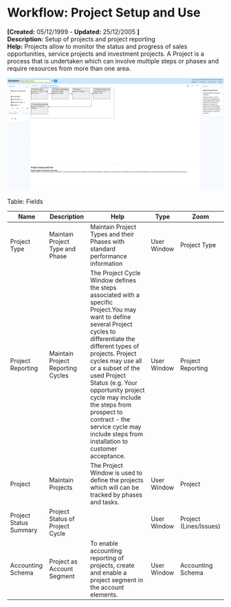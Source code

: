 # Workflow: Project Setup and Use 

**[Created:** 05/12/1999 - **Updated:** 25/12/2005 **]**  
**Description:** Setup of projects and project reporting  
**Help:** Projects allow to monitor the status and progress of sales opportunities, service projects and investment projects. A Project is a process that is undertaken which can involve multiple steps or phases and require resources from more than one area.

![](/img/docs/manual/ProjectSetupandUse-Workflow_iDempiere_v12.0.0.png)

Table: Fields

| **Name** | **Description** | **Help** | **Type** | **Zoom** |
|----------|---------------|-----------|----------|----------|
| Project Type | Maintain Project Type and Phase | Maintain Project Types and their Phases with standard performance information | User Window | Project Type | 
| Project Reporting | Maintain Project Reporting Cycles | The Project Cycle Window defines the steps associated with a specific Project.You may want to define several Project cycles to differentiate the different types of projects. Project cycles may use all or a subset of the used Project Status (e.g. Your opportunity project cycle may include the steps from prospect to contract - the service cycle may include steps from installation to customer acceptance. | User Window | Project Reporting | 
| Project | Maintain Projects | The Project Window is used to define the projects which will can be tracked by phases and tasks. | User Window | Project | 
| Project Status Summary | Project Status of Project Cycle |  | User Window | Project (Lines/Issues) | 
| Accounting Schema | Project as Account Segment | To enable accounting reporting of projects, create and enable a project segment in the account elements. | User Window | Accounting Schema | 


